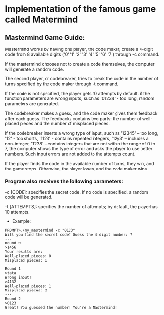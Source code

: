 # Implementation of the famous game called Matermind

## Mastermind Game Guide: 

Mastermind works by having one player, the code maker, create a 4-digit code from 8 available digits ('0' '1' '2' '3' '4' '5' '6' '7') through -c command. 

If the mastermind chooses not to create a code themselves, the computer will generate a random code. 

The second player, or codebreaker, tries to break the code in the number of turns specified by the code maker through -t command. 

If the code is not specified, the player gets 10 attempts by default. 
if the function parameters are wrong inputs, such as '01234' - too long, random parameters are generated.

The codebreaker makes a guess, and the code maker gives them feedback after each guess. 
The feedbacks contains two parts: the number of well-placed pieces and the number of misplaced pieces.

If the codebreaker inserts a wrong type of input, such as '12345' – too long, '12' - too shorts, '1123' - contains repeated integers, '12y3' – includes a non-integer, '1238' – contains integers that are not within the range of 0 to 7, the computer shows the type of error and asks the player to use better numbers. 
Such input errors are not added to the attempts count. 

If the player finds the code in the available number of turns, they win, and the game stops. 
Otherwise, the player loses, and the code maker wins.

### Program also receives the following parameters: 

-c [CODE]: specifies the secret code. If no code is specified, a random code will be generated. 

-t [ATTEMPTS]: specifies the number of attempts; by default, the playerhas 10 attempts.

* Example:

```
PROMPT>./my_mastermind -c "0123"
Will you find the secret code? Guess the 4 digit number: ?
---
Round 0
>1456
Your results are:
Well-placed pieces: 0
Misplaced pieces: 1
---
Round 1
>tata
Wrong input!
>4132
Well-placed pieces: 1
Misplaced pieces: 2
---
Round 2
>0123
Great! You guessed the number! You're a Mastermind!
```
